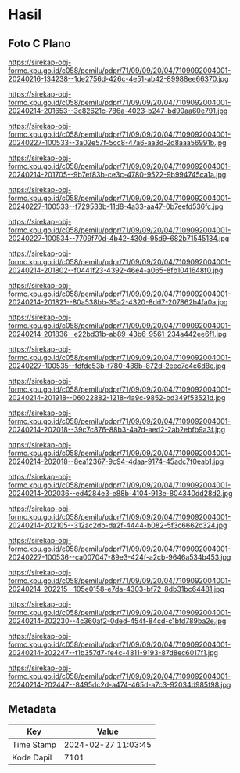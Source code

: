 # Hasil

## Foto C Plano

https://sirekap-obj-formc.kpu.go.id/c058/pemilu/pdpr/71/09/09/20/04/7109092004001-20240216-134238--1de2756d-426c-4e51-ab42-89988ee66370.jpg

https://sirekap-obj-formc.kpu.go.id/c058/pemilu/pdpr/71/09/09/20/04/7109092004001-20240214-201653--3c82621c-786a-4023-b247-bd90aa60e791.jpg

https://sirekap-obj-formc.kpu.go.id/c058/pemilu/pdpr/71/09/09/20/04/7109092004001-20240227-100533--3a02e57f-5cc8-47a6-aa3d-2d8aaa56991b.jpg

https://sirekap-obj-formc.kpu.go.id/c058/pemilu/pdpr/71/09/09/20/04/7109092004001-20240214-201705--9b7ef83b-ce3c-4780-9522-9b994745ca1a.jpg

https://sirekap-obj-formc.kpu.go.id/c058/pemilu/pdpr/71/09/09/20/04/7109092004001-20240227-100533--f729533b-11d8-4a33-aa47-0b7eefd536fc.jpg

https://sirekap-obj-formc.kpu.go.id/c058/pemilu/pdpr/71/09/09/20/04/7109092004001-20240227-100534--7709f70d-4b42-430d-95d9-682b71545134.jpg

https://sirekap-obj-formc.kpu.go.id/c058/pemilu/pdpr/71/09/09/20/04/7109092004001-20240214-201802--f0441f23-4392-46e4-a065-8fb1041648f0.jpg

https://sirekap-obj-formc.kpu.go.id/c058/pemilu/pdpr/71/09/09/20/04/7109092004001-20240214-201821--80a538bb-35a2-4320-8dd7-207862b4fa0a.jpg

https://sirekap-obj-formc.kpu.go.id/c058/pemilu/pdpr/71/09/09/20/04/7109092004001-20240214-201836--e22bd31b-ab89-43b6-9561-234a442ee6f1.jpg

https://sirekap-obj-formc.kpu.go.id/c058/pemilu/pdpr/71/09/09/20/04/7109092004001-20240227-100535--fdfde53b-f780-488b-872d-2eec7c4c6d8e.jpg

https://sirekap-obj-formc.kpu.go.id/c058/pemilu/pdpr/71/09/09/20/04/7109092004001-20240214-201918--06022882-1218-4a9c-9852-bd349f53521d.jpg

https://sirekap-obj-formc.kpu.go.id/c058/pemilu/pdpr/71/09/09/20/04/7109092004001-20240214-202018--39c7c876-88b3-4a7d-aed2-2ab2ebfb9a3f.jpg

https://sirekap-obj-formc.kpu.go.id/c058/pemilu/pdpr/71/09/09/20/04/7109092004001-20240214-202018--8ea12367-9c94-4daa-9174-45adc7f0eab1.jpg

https://sirekap-obj-formc.kpu.go.id/c058/pemilu/pdpr/71/09/09/20/04/7109092004001-20240214-202036--ed4284e3-e88b-4104-913e-804340dd28d2.jpg

https://sirekap-obj-formc.kpu.go.id/c058/pemilu/pdpr/71/09/09/20/04/7109092004001-20240214-202105--312ac2db-da2f-4444-b082-5f3c6662c324.jpg

https://sirekap-obj-formc.kpu.go.id/c058/pemilu/pdpr/71/09/09/20/04/7109092004001-20240227-100536--ca007047-89e3-424f-a2cb-9646a534b453.jpg

https://sirekap-obj-formc.kpu.go.id/c058/pemilu/pdpr/71/09/09/20/04/7109092004001-20240214-202215--105e0158-e7da-4303-bf72-8db31bc64481.jpg

https://sirekap-obj-formc.kpu.go.id/c058/pemilu/pdpr/71/09/09/20/04/7109092004001-20240214-202230--4c360af2-0ded-454f-84cd-c1bfd789ba2e.jpg

https://sirekap-obj-formc.kpu.go.id/c058/pemilu/pdpr/71/09/09/20/04/7109092004001-20240214-202247--f1b357d7-fe4c-4811-9193-87d8ec6017f1.jpg

https://sirekap-obj-formc.kpu.go.id/c058/pemilu/pdpr/71/09/09/20/04/7109092004001-20240214-202447--8495dc2d-a474-465d-a7c3-92034d985f98.jpg


## Metadata

| Key        | Value               |
| ---------- | ------------------- |
| Time Stamp | 2024-02-27 11:03:45 |
| Kode Dapil | 7101                |



